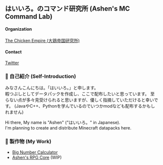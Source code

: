 ## はいいろ。のコマンド研究所 (Ashen's MC Command Lab)
#### Organization
[The Chicken Empire (大鶏帝国研究所)](https://github.com/The-Chicken-Empire)
#### Contact
[Twitter](https://twitter.com/blanoir3298)

### 👋 自己紹介 (Self-Introduction)
みなさんこんにちは。「はいいろ。」と申します。  
暇つぶしとしてデータパックを作成し、ここで配布したいと思っています。
至らない点が多々見受けられると思いますが、優しく指摘していただけると幸いです。
(JavaやC++、Pythonを学んでいるのでいつかmodなども配布するかもしれません)

Hi there, My name is "Ashen" ("はいいろ。" in Japanese).  
I'm planning to create and distribute Minecraft datapacks here.

### 🔭 製作物 (My Work)
- [Big Number Calculator](https://github.com/haiiro2gou/Big-Number-Calculator)
- [Ashen's RPG Core](https://github.com/haiiro2gou/Ashen-RPG-Core) (WIP)

<!--- 
- 🔭 I’m currently working on ...
- 🌱 I’m currently learning ...
- 👯 I’m looking to collaborate on ...
- 🤔 I’m looking for help with ...
- 💬 Ask me about ...
- 📫 How to reach me: ...
- 😄 Pronouns: ...
- ⚡ Fun fact: ...
--->
